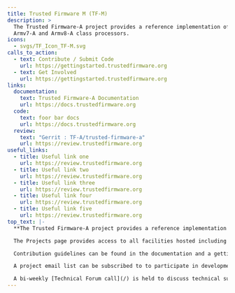 ```yaml
---
title: Trusted Firmware M (TF-M)
description: >
  The Trusted Firmware-A project provides a reference implementation of secure world software for
  Armv7-A and Armv8-A class processors.
icons:
  - svgs/TF_Icon_TF-M.svg
calls_to_action:
  - text: Contribute / Submit Code
    url: https://gettingstarted.trustedfirmware.org
  - text: Get Involved
    url: https://gettingstarted.trustedfirmware.org
links:
  documentation:
    text: Trusted Firmware-A Documentation
    url: https://docs.trustedfirmware.org
  code:
    text: foor bar docs
    url: https://docs.trustedfirmware.org
  review:
    text: "Gerrit : TF-A/trusted-firmware-a"
    url: https://review.trustedfirmware.org
useful_links:
  - title: Useful link one
    url: https://review.trustedfirmware.org
  - title: Useful link two
    url: https://review.trustedfirmware.org
  - title: Useful link three
    url: https://review.trustedfirmware.org
  - title: Useful link four
    url: https://review.trustedfirmware.org
  - title: Useful link five
    url: https://review.trustedfirmware.org
top_text: |-
  **The Trusted Firmware-A project provides a reference implementation of secure world software for Armv7-A and Armv8-A class processors.**

  The Projects page provides access to all facilities hosted including source code, documentation, Gerrit review for submitting changes, a wiki, the issue/task workboard/tracker as well as showing recent activity in the project.

  Contribution guidelines can be found in the documentation and a getting started guide with Gerrit can be found on the wiki.

  A project email list can be subscribed to to participate in development discussions.

  A bi-weekly [Technical Forum call](/) is held to discuss technical subjects.
---
```

